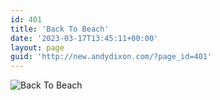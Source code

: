 ```yaml
---
id: 401
title: 'Back To Beach'
date: '2023-03-17T13:45:11+00:00'
layout: page
guid: 'http://new.andydixon.com/?page_id=401'
---
```


![Back To Beach](https://i0.wp.com/assets.g8x2.ldn.idrivee2-23.com/posters/Back%20To%20Beach%2001.jpg?w=1200&ssl=1 "Back To Beach")